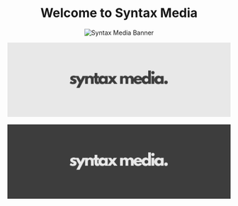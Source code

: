 <div align="center">
    <h1>Welcome to Syntax Media</h1>
    <img src="https://github.com/user-attachments/assets/d814183c-a3fa-4911-8923-acc5ddef11ff" alt="Syntax Media Banner">
</div>

<p align="center">

![Syntax Media Banner](/img/syntax-media-dark.png#gh-dark-mode-only)

![Syntax Media Banner](/img/syntax-media-light.png#gh-light-mode-only)

</p>

